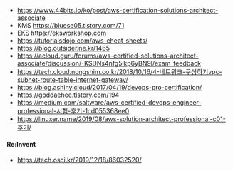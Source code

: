  * https://www.44bits.io/ko/post/aws-certification-solutions-architect-associate
 * KMS https://bluese05.tistory.com/71
 * EKS https://eksworkshop.com
 * https://tutorialsdojo.com/aws-cheat-sheets/
 * https://blog.outsider.ne.kr/1465
 * https://acloud.guru/forums/aws-certified-solutions-architect-associate/discussion/-KSDNs4nfg5ikp6yBN9l/exam_feedback
 * https://tech.cloud.nongshim.co.kr/2018/10/16/4-네트워크-구성하기vpc-subnet-route-table-internet-gateway/
 * https://blog.ashiny.cloud/2017/04/19/devops-pro-certification/
 * https://goddaehee.tistory.com/194
 * https://medium.com/saltware/aws-certified-devops-engineer-professional-시험-후기-1cd055368ee0
 * https://linuxer.name/2019/08/aws-solution-architect-professional-c01-후기/


#### Re:Invent
 * https://tech.osci.kr/2019/12/18/86032520/
